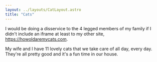 ```yaml
---
layout: ../layouts/CatLayout.astro
title: "Cats"
---
```


I would be doing a disservice to the 4 legged members of my family if I didn't include an iframe
at least to my other site, https://howoldaremycats.com.

My wife and I have 11 lovely cats that we take care of all day, every day. They're all
pretty good and it's a fun time in our house.
